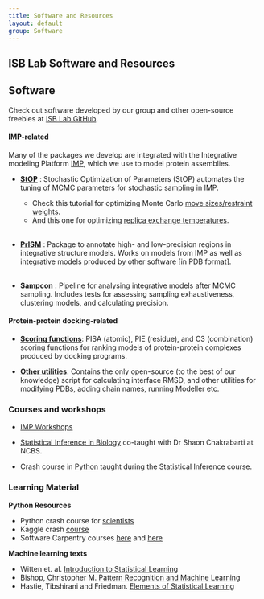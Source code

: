 ```yaml
---
title: Software and Resources
layout: default
group: Software
---
```


## ISB Lab Software and Resources

<h2 color="blue">Software</h2>

Check out software developed by our group and other open-source freebies at [ISB Lab GitHub](https://github.com/isblab). <br>


#### IMP-related

Many of the packages we develop are integrated with the Integrative modeling Platform [IMP](https://integrativemodeling.org/), which we use to model protein assemblies. <br>

- [**StOP**](https://github.com/isblab/stop) : Stochastic Optimization of Parameters (StOP) automates the tuning of MCMC parameters for stochastic sampling in IMP.
	-  Check this tutorial for optimizing Monte Carlo [move sizes/restraint weights](https://github.com/isblab/stop/blob/main/docs/tutorial_basic.md).
	-  And this one for optimizing [replica exchange temperatures](https://github.com/isblab/stop/blob/main/docs/tutorial_replica.md). <br><br>


- [**PrISM**](https://github.com/isblab/prism) : Package to annotate high- and low-precision regions in integrative structure models. Works on models from IMP as well as integrative models produced by other software [in PDB format].  <br><br>

- [**Sampcon**](https://github.com/salilab/imp-sampcon) : Pipeline for analysing integrative models after MCMC sampling. Includes tests for assessing sampling exhaustiveness, clustering models, and calculating precision. <br>


#### Protein-protein docking-related

- [**Scoring functions**](https://github.com/isblab/dockingScripts/tree/main/capriScripts/potentials): PISA (atomic), PIE (residue), and C3 (combination) scoring functions for ranking models of protein-protein complexes produced by docking programs.   

- [**Other utilities**](https://github.com/isblab/dockingScripts): Contains the only open-source (to the best of our knowledge) script for calculating interface RMSD, and other utilities for modifying PDBs, adding chain names, running Modeller etc.  <br>


### Courses and workshops

- [IMP Workshops](https://integrativemodeling.org/talks.html)  <br>

- [Statistical Inference in Biology](http://moodle.ncbs.res.in/course/view.php?id=107) co-taught with Dr Shaon Chakrabarti at NCBS.  <br>

- Crash course in [Python](https://github.com/isblab/pycrash) taught during the Statistical Inference course.  <br>

### Learning Material

**Python Resources**
  - Python crash course for [scientists](https://nbviewer.org/gist/rpmuller/5920182)
  - Kaggle crash [course](https://www.kaggle.com/learn/python)
  - Software Carpentry courses [here](https://swcarpentry.github.io/python-novice-inflammation/index.html) and [here](http://swcarpentry.github.io/python-novice-gapminder/)

**Machine learning texts**
  - Witten et. al. [Introduction to Statistical Learning](https://www.statlearning.com/)
  - Bishop, Christopher M. [Pattern Recognition and Machine Learning](https://www.microsoft.com/en-us/research/people/cmbishop/prml-book/)
  - Hastie, Tibshirani and Friedman. [Elements of Statistical Learning](https://hastie.su.domains/ElemStatLearn/printings/ESLII_print12_toc.pdf)

